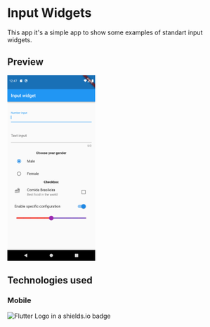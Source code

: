 # Input Widgets

This app it's a simple app to show some examples of standart input widgets.

## Preview

<img src="./example/Input Widgets.png" width="200">

## Technologies used

### Mobile
![Flutter Logo in a shields.io badge](https://img.shields.io/badge/Flutter-gray.svg?logo=flutter&style=for-the-badge&color=02569B&logoColor=white)
